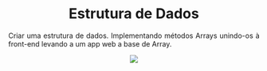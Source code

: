 <h1 align="center"> Estrutura de Dados </h1>

<p align ="justify">
Criar uma estrutura de dados. Implementando métodos Arrays unindo-os à front-end levando a um app web a base de Array.
</p>

<p align="center">
<img src="https://user-images.githubusercontent.com/100588945/166233116-b9aa067e-0084-410a-9850-cf9882518f1b.png">
  </p>

